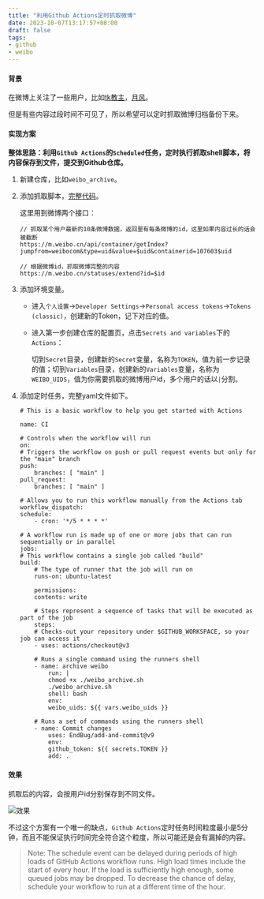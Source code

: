 ```yaml
---
title: "利用Github Actions定时抓取微博"
date: 2023-10-07T13:17:57+08:00
draft: false
tags:
- github
- weibo
---
```


#### 背景

在微博上关注了一些用户，比如[tk教主](https://weibo.com/u/1401527553)，[月风](https://weibo.com/u/1670659923)。

但是有些内容过段时间不可见了，所以希望可以定时抓取微博归档备份下来。

#### 实现方案

__整体思路：利用`Github Actions`的`Scheduled`任务，定时执行抓取shell脚本，将内容保存到文件，提交到Github仓库。__


1. 新建仓库，比如`weibo_archive`。

2. 添加抓取脚本，[完整代码](https://github.com/Liudon/weibo_archive/blob/main/weibo_archive.sh)。

    这里用到微博两个接口：

    ```
    // 抓取某个用户最新的10条微博数据，返回里有每条微博的id，这里如果内容过长的话会被截断
    https://m.weibo.cn/api/container/getIndex?jumpfrom=weibocom&type=uid&value=$uid&containerid=107603$uid

    // 根据微博id，抓取微博完整的内容
    https://m.weibo.cn/statuses/extend?id=$id
    ```

3. 添加环境变量。

    - 进入`个人设置`->`Developer Settings`->`Personal access tokens`->`Tokens (classic)`，创建新的Token，记下对应的值。

    - 进入第一步创建仓库的配置页，点击`Secrets and variables`下的`Actions`：

        切到`Secret`目录，创建新的`Secret`变量，名称为`TOKEN`，值为前一步记录的值；切到`Variables`目录，创建新的`Variables`变量，名称为`WEIBO_UIDS`，值为你需要抓取的微博用户id，多个用户的话以`|`分割。

4. 添加定时任务，完整yaml文件如下。

    ```
    # This is a basic workflow to help you get started with Actions

    name: CI

    # Controls when the workflow will run
    on:
    # Triggers the workflow on push or pull request events but only for the "main" branch
    push:
        branches: [ "main" ]
    pull_request:
        branches: [ "main" ]

    # Allows you to run this workflow manually from the Actions tab
    workflow_dispatch:
    schedule:
        - cron: '*/5 * * * *'

    # A workflow run is made up of one or more jobs that can run sequentially or in parallel
    jobs:
    # This workflow contains a single job called "build"
    build:
        # The type of runner that the job will run on
        runs-on: ubuntu-latest
    
        permissions:      
        contents: write

        # Steps represent a sequence of tasks that will be executed as part of the job
        steps:
        # Checks-out your repository under $GITHUB_WORKSPACE, so your job can access it
        - uses: actions/checkout@v3

        # Runs a single command using the runners shell
        - name: archive weibo
            run: |
            chmod +x ./weibo_archive.sh
            ./weibo_archive.sh
            shell: bash
            env:
            weibo_uids: ${{ vars.weibo_uids }}

        # Runs a set of commands using the runners shell
        - name: Commit changes
            uses: EndBug/add-and-commit@v9
            env:
            github_token: ${{ secrets.TOKEN }}
            add: .
    ```

#### 效果

抓取后的内容，会按用户id分别保存到不同文件。

![效果](https://static.liudon.com/img/20231007132025.png)

不过这个方案有一个唯一的缺点，`Github Actions`定时任务时间粒度最小是5分钟，而且不能保证执行时间完全符合这个粒度，所以可能还是会有漏掉的内容。

> Note: The schedule event can be delayed during periods of high loads of GitHub Actions workflow runs. High load times include the start of every hour. If the load is sufficiently high enough, some queued jobs may be dropped. To decrease the chance of delay, schedule your workflow to run at a different time of the hour.